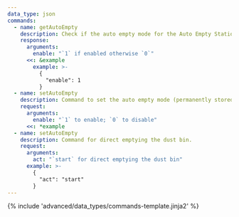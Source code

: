 ```yaml
---
data_type: json
commands:
  - name: getAutoEmpty
    description: Check if the auto empty mode for the Auto Empty Station is activated.
    response:
      arguments:
        enable: "`1` if enabled otherwise `0`"
      <<: &example
        example: >-
          {
            "enable": 1
          }
  - name: setAutoEmpty
    description: Command to set the auto empty mode (permanently stored).
    request:
      arguments:
        enable: "`1` to enable; `0` to disable"
      <<: *example
  - name: setAutoEmpty
    description: Command for direct emptying the dust bin.
    request:
      arguments:
        act: "`start` for direct emptying the dust bin"
      example: >-
        {
          "act": "start"
        }
---
```


{% include 'advanced/data_types/commands-template.jinja2' %}
